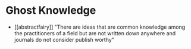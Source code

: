 # Ghost Knowledge

- [[abstractfairy]] "There are ideas that are common knowledge among the practitioners of a field but are not written down anywhere and journals do not consider publish worthy"


